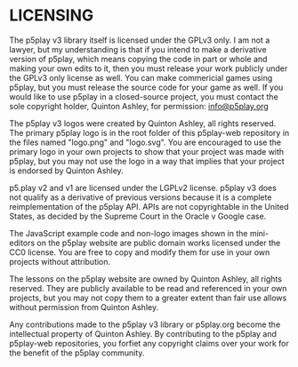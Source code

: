 # LICENSING

The p5play v3 library itself is licensed under the GPLv3 only. I am not a lawyer, but my understanding is that if you intend to make a derivative version of p5play, which means copying the code in part or whole and making your own edits to it, then you must release your work publicly under the GPLv3 only license as well. You can make commericial games using p5play, but you must release the source code for your game as well. If you would like to use p5play in a closed-source project, you must contact the sole copyright holder, Quinton Ashley, for permission: info@p5play.org

The p5play v3 logos were created by Quinton Ashley, all rights reserved. The primary p5play logo is in the root folder of this p5play-web repository in the files named "logo.png" and "logo.svg". You are encouraged to use the primary logo in your own projects to show that your project was made with p5play, but you may not use the logo in a way that implies that your project is endorsed by Quinton Ashley.

p5.play v2 and v1 are licensed under the LGPLv2 license. p5play v3 does not qualify as a derivative of previous versions because it is a complete reimplementation of the p5play API. APIs are not copyrightable in the United States, as decided by the Supreme Court in the Oracle v Google case.

The JavaScript example code and non-logo images shown in the mini-editors on the p5play website are public domain works licensed under the CC0 license. You are free to copy and modify them for use in your own projects without attribution.

The lessons on the p5play website are owned by Quinton Ashley, all rights reserved. They are publicly available to be read and referenced in your own projects, but you may not copy them to a greater extent than fair use allows without permission from Quinton Ashley.

Any contributions made to the p5play v3 library or p5play.org become the intellectual property of Quinton Ashley. By contributing to the p5play and p5play-web repositories, you forfiet any copyright claims over your work for the benefit of the p5play community.
